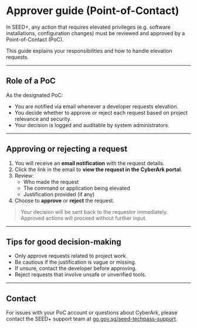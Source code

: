 # Approver guide (Point-of-Contact)

In SEED+, any action that requires elevated privileges (e.g. software installations, configuration changes) must be reviewed and approved by a Point-of-Contact (PoC).

This guide explains your responsibilities and how to handle elevation requests.

---

## Role of a PoC

As the designated PoC:

- You are notified via email whenever a developer requests elevation.
- You decide whether to approve or reject each request based on project relevance and security.
- Your decision is logged and auditable by system administrators.

---

## Approving or rejecting a request

1. You will receive an **email notification** with the request details.
2. Click the link in the email to **view the request in the CyberArk portal**.
3. Review:
   - Who made the request
   - The command or application being elevated
   - Justification provided (if any)
4. Choose to **approve** or **reject** the request.

> Your decision will be sent back to the requestor immediately. Approved actions will proceed without further input.

---

## Tips for good decision-making

- Only approve requests related to project work.
- Be cautious if the justification is vague or missing.
- If unsure, contact the developer before approving.
- Reject requests that involve unsafe or unverified tools.


---

## Contact

For issues with your PoC account or questions about CyberArk, please contact the SEED+ support team at [go.gov.sg/seed-techpass-support](https://go.gov.sg/seed-techpass-support).
